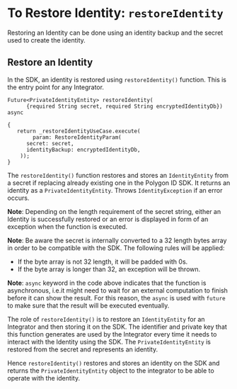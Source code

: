 # To Restore Identity: `restoreIdentity`
 
Restoring an Identity can be done using an identity backup and the secret used to create the identity.
 
## Restore an Identity
 
In the SDK, an identity is restored using `restoreIdentity()` function. This is the entry point for any Integrator.
 
```
Future<PrivateIdentityEntity> restoreIdentity(
      {required String secret, required String encryptedIdentityDb}) async
 
{
   return _restoreIdentityUseCase.execute(
        param: RestoreIdentityParam(
      secret: secret,
      identityBackup: encryptedIdentityDb,
    ));
}
```
The `restoreIdentity()` function restores and stores an `IdentityEntity` from a secret if replacing already existing one in the Polygon ID SDK. It returns an identity as a `PrivateIdentityEntity`.
Throws `IdentityException` if an error occurs.

**Note**: Depending on the length requirement of the secret string, either an Identity is successfully restored or an error is displayed in form of an exception when the function is executed.

**Note**: Be aware the secret is internally converted to a 32 length bytes array
in order to be compatible with the SDK. The following rules will be applied:
 - If the byte array is not 32 length, it will be padded with 0s.
 - If the byte array is longer than 32, an exception will be thrown.
 
**Note**: `async` keyword in the code above indicates that the function is asynchronous, i.e.it might need to wait for an external computation to finish before it can show the result. For this reason, the `async` is used with `future` to make sure that the result will be executed eventually. 
 
The role of `restoreIdentity()` is to restore an `IdentityEntity` for an Integrator and then storing it on the SDK. The identifier and private key that this function generates are used by the Integrator every time it needs to interact with the Identity using the SDK. The `PrivateIdentityEntity` is restored from the secret and represents an identity.
 
Hence `restoreIdentity()` restores and stores an identity on the SDK and returns the `PrivateIdentityEntity` object to the integrator to be able to operate with the identity. 